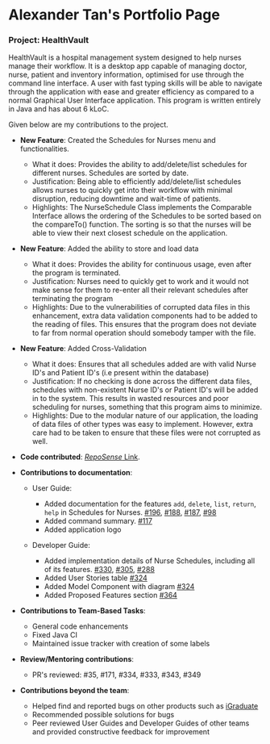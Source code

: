 # Alexander Tan's Portfolio Page

### Project: HealthVault

HealthVault is a hospital management system designed to help nurses manage their workflow. It is a desktop app capable of managing doctor, nurse, patient and inventory information, optimised for use through the command line interface. A user with fast typing skills will be able to navigate through the application with ease and greater efficiency as compared to a normal Graphical User Interface application. This program is written entirely in Java and has about 6 kLoC.

Given below are my contributions to the project.

- **New Feature**: Created the Schedules for Nurses menu and functionalities.
  - What it does: Provides the ability to add/delete/list schedules for different nurses. Schedules are sorted by date.
  - Justification: Being able to efficiently add/delete/list schedules allows nurses to quickly get into their workflow with minimal disruption, reducing downtime and wait-time of patients.
  - Highlights: The NurseSchedule Class implements the Comparable Interface allows the ordering of the Schedules to be sorted based on the compareTo() function. The sorting is so that the nurses will be able to view their next closest schedule on the application.

- **New Feature**: Added the ability to store and load data
  - What it does: Provides the ability for continuous usage, even after the program is terminated.
  - Justification: Nurses need to quickly get to work and it would not make sense for them to re-enter all their relevant schedules after terminating the program
  - Highlights: Due to the vulnerabilities of corrupted data files in this enhancement, extra data validation components had to be added to the reading of files. This ensures that the program does not deviate to far from normal operation should somebody tamper with the file.

- **New Feature**: Added Cross-Validation
  - What it does: Ensures that all schedules added are with valid Nurse ID's and Patient ID's (i.e present within the database)
  - Justification: If no checking is done across the different data files, schedules with non-existent Nurse ID's or Patient ID's will be added in to the system. This results in wasted resources and poor scheduling for nurses, something that this program aims to minimize.
  - Highlights: Due to the modular nature of our application, the loading of data files of other types was easy to implement. However, extra care had to be taken to ensure that these files were not corrupted as well.

- **Code contributed**: [*RepoSense* Link](https://nus-cs2113-ay2021s2.github.io/tp-dashboard/?search=AlexanderTanJunAn).

- **Contributions to documentation**:
  - User Guide:
    - Added documentation for the features `add`, `delete`, `list`, `return`, `help` in Schedules for Nurses. [\#196](), [\#188](), [\#187](), [\#98]()
    - Added command summary. [\#117]()
    - Added application logo

  - Developer Guide:
    - Added implementation details of Nurse Schedules, including all of its features. [\#330](), [\#305](), [\#288]()
    - Added User Stories table [\#324]()
    - Added Model Component with diagram [\#324]()
    - Added Proposed Features section [\#364]()

- **Contributions to Team-Based Tasks**:
  - General code enhancements
  - Fixed Java CI
  - Maintained issue tracker with creation of some labels

- **Review/Mentoring contributions**:
  - PR's reviewed: #35, #171, #334, #333, #343, #349

- **Contributions beyond the team**:
  - Helped find and reported bugs on other products such as [iGraduate](https://github.com/AY2021S2-CS2113T-W09-2/tp)
  - Recommended possible solutions for bugs
  - Peer reviewed User Guides and Developer Guides of other teams and provided constructive feedback for improvement
